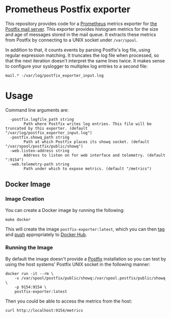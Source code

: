 # Prometheus Postfix exporter

This repository provides code for a [Prometheus](https://prometheus.io/) metrics exporter
for [the Postfix mail server](http://www.postfix.org/). This exporter
provides histogram metrics for the size and age of messages stored in
the mail queue. It extracts these metrics from Postfix by connecting to
a UNIX socket under `/var/spool`.

In addition to that, it counts events by parsing Postfix's log file,
using regular expression matching. It truncates the log file when
processed, so that the next iteration doesn't interpret the same lines
twice. It makes sense to configure your syslogger to multiplex log
entries to a second file:

```
mail.* -/var/log/postfix_exporter_input.log
```

# Usage

Command line arguments are:

```
  -postfix.logfile_path string
        Path where Postfix writes log entries. This file will be truncated by this exporter. (default "/var/log/postfix_exporter_input.log")
  -postfix.showq_path string
        Path at which Postfix places its showq socket. (default "/var/spool/postfix/public/showq")
  -web.listen-address string
        Address to listen on for web interface and telemetry. (default ":9154")
  -web.telemetry-path string
        Path under which to expose metrics. (default "/metrics")
```

## Docker Image

### Image Creation

You can create a Docker image by running the following:

```
make docker
```

This will create the image `postfix-exporter:latest`, which you can then [tag](https://docs.docker.com/engine/reference/commandline/tag/)
and [push](https://docs.docker.com/engine/reference/commandline/push/) appropriately to [Docker Hub](https://hub.docker.com).

### Running the Image

By default the image doesn't provide a [Postfix](https://postfix.org)
installation so you can test by using the host systems' Postfix UNIX
socket in the following manner:

```
docker run -it --rm \
    -v /var/spool/postfix/public/showq:/var/spool.postfix/public/showq \
    -p 9154:9154 \
    postfix-exporter:latest
```

Then you could be able to access the metrics from the host:

```
curl http://localhost:9154/metrics
```
